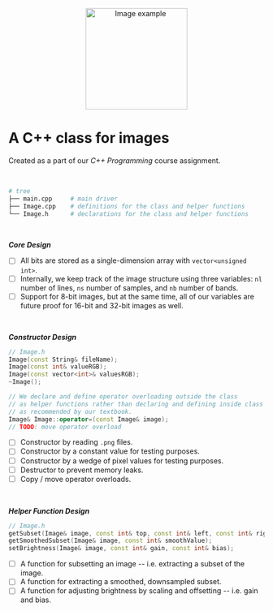 <p align="center">
  <img alt="Image example" src="https://twemoji.maxcdn.com/v/latest/svg/1f60e.svg" width="200px">
</p>

# A C++ class for images

Created as a part of
our *C++ Programming* course assignment.

<br>

```bash
# tree
├── main.cpp     # main driver
├── Image.cpp    # definitions for the class and helper functions
└── Image.h      # declarations for the class and helper functions
```

<br>

***Core Design***
- [ ] All bits are stored as a single-dimension array with `vector<unsigned int>`.
- [ ] Internally, we keep track of the image structure using
three variables: `nl` number of lines, `ns` number of samples,
and `nb` number of bands.
- [ ] Support for 8-bit images, but at the same time,
all of our variables are future proof for 16-bit and 32-bit images as well.

<br>

***Constructor Design***
```c++
// Image.h
Image(const String& fileName);
Image(const int& valueRGB);
Image(const vector<int>& valuesRGB);
~Image();

// We declare and define operator overloading outside the class
// as helper functions rather than declaring and defining inside class
// as recommended by our textbook.
Image& Image::operator=(const Image& image);
// TODO: move operator overload
```
- [ ] Constructor by reading `.png` files.
- [ ] Constructor by a constant value for testing purposes.
- [ ] Constructor by a wedge of pixel values for testing purposes.
- [ ] Destructor to prevent memory leaks.
- [ ] Copy / move operator overloads.

<br>

***Helper Function Design***
```c++
// Image.h
getSubset(Image& image, const int& top, const int& left, const int& right, const int& bottom);
getSmoothedSubset(Image& image, const int& smoothValue);
setBrightness(Image& image, const int& gain, const int& bias);
```
- [ ] A function for subsetting an image -- i.e.
extracting a subset of the image.
- [ ] A function for extracting a smoothed, downsampled subset.
- [ ] A function for adjusting brightness by scaling and offsetting
-- i.e. gain and bias.

<br>
<br>
<br>

<!--
TO DO
- How do we make our data structures future proof
for 16-bit and 32-bit images?

HOW TO ADD CO-AUTHORS IN COMMIT MESSAGES:
Co-authored-by: Deepak <77573925+deepakkrish212@users.noreply.github.com>
Co-authored-by: Marcus <79320268+0nab@users.noreply.github.com>
Co-authored-by: Soobin <soobinrho@gmail.com>

